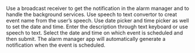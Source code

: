 Use a broadcast receiver to get the notification in the alarm manager and to handle the background services.
Use speech to text convertor to creat event name from the user’s speech.
Use date picker and time picker as well to set the date and time.
Enter the description through text keyboard or use speech to text.
Select the date and time on which event is scheduled and then submit.
The alarm manager app will automatically generate a notification when the event is scheduled.
